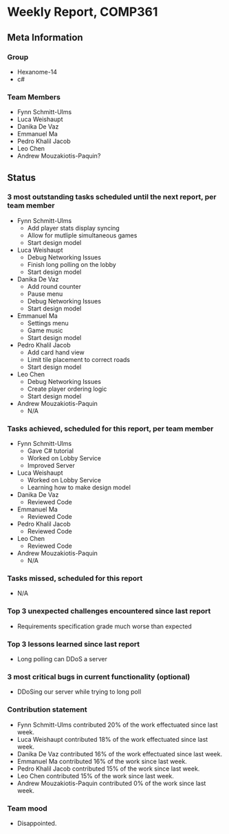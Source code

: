 # Weekly Report, COMP361

## Meta Information

### Group

 * Hexanome-14
 * c#
### Team Members

 * Fynn Schmitt-Ulms
 * Luca Weishaupt
 * Danika De Vaz
 * Emmanuel Ma
 * Pedro Khalil Jacob
 * Leo Chen
 * Andrew Mouzakiotis-Paquin?

## Status

### 3 most outstanding tasks scheduled until the next report, per team member
 * Fynn Schmitt-Ulms
   * Add player stats display syncing
   * Allow for mutliple simultaneous games
   * Start design model
 * Luca Weishaupt
   * Debug Networking Issues
   * Finish long polling on the lobby
   * Start design model
 * Danika De Vaz
   * Add round counter
   * Pause menu
   * Debug Networking Issues
   * Start design model
 * Emmanuel Ma 
   * Settings menu
   * Game music
   * Start design model
 * Pedro Khalil Jacob
   * Add card hand view
   * Limit tile placement to correct roads
   * Start design model
 * Leo Chen
   * Debug Networking Issues
   * Create player ordering logic
   * Start design model
 * Andrew Mouzakiotis-Paquin
   * N/A

### Tasks achieved, scheduled for this report, per team member

 * Fynn Schmitt-Ulms
   * Gave C# tutorial
   * Worked on Lobby Service
   * Improved Server
 * Luca Weishaupt
   * Worked on Lobby Service
   * Learning how to make design model
 * Danika De Vaz
   * Reviewed Code
 * Emmanuel Ma 
   * Reviewed Code
 * Pedro Khalil Jacob
   * Reviewed Code
 * Leo Chen
   * Reviewed Code
 * Andrew Mouzakiotis-Paquin
   * N/A

### Tasks missed, scheduled for this report

 * N/A

### Top 3 unexpected challenges encountered since last report

 * Requirements specification grade much worse than expected

### Top 3 lessons learned since last report

 * Long polling can DDoS a server

### 3 most critical bugs in current functionality (optional)

 * DDoSing our server while trying to long poll

### Contribution statement

 * Fynn Schmitt-Ulms contributed 20% of the work effectuated since last week.
 * Luca Weishaupt contributed 18% of the work effectuated since last week.
 * Danika De Vaz contributed 16% of the work effectuated since last week.
 * Emmanuel Ma contributed 16% of the work since last week.
 * Pedro Khalil Jacob contributed 15% of the work since last week.
 * Leo Chen contributed 15% of the work since last week.
 * Andrew Mouzakiotis-Paquin contributed 0% of the work since last week.

### Team mood

 * Disappointed.
